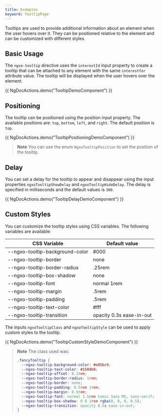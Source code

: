```yaml
---
title: Examples
keyword: TooltipPage
---
```


Tooltips are used to provide additional information about an element when the user hovers over it. They can be positioned relative to the element and can be customized with different styles.

## Basic Usage

The `ngxo-tooltip` directive uses the `interestId` input property to create a tooltip that can be attached to any element with the same `interestfor` attribute value. The tooltip will be displayed when the user hovers over the element.

{{ NgDocActions.demo("TooltipDemoComponent") }}

## Positioning

The tooltip can be positioned using the position input property. The available positions are: `top`, `bottom`, `left`, and `right`. The default position is `top`.

{{ NgDocActions.demo("TooltipPositioningDemoComponent") }}

> **Note**
> You can use the enum `NgxoTooltipPosition` to set the position of the tooltip.

## Delay

You can set a delay for the tooltip to appear and disappear using the input properties `ngxoTooltipShowDelay` and `ngxoTooltipHideDelay`. The delay is specified in milliseconds and the default values is `300`.

{{ NgDocActions.demo("TooltipDelayDemoComponent") }}

## Custom Styles

You can customize the tooltip styles using CSS variables. The following variables are available:

| CSS Variable                    | Default value            |
| ------------------------------- | ------------------------ |
| --ngxo-tooltip-background-color | #000                     |
| --ngxo-tooltip-border           | none                     |
| --ngxo-tooltip-border-radius    | .25rem                   |
| --ngxo-tooltip-box-shadow       | none                     |
| --ngxo-tooltip-font             | normal 1rem              |
| --ngxo-tooltip-margin           | .5rem                    |
| --ngxo-tooltip-padding          | .5rem                    |
| --ngxo-tooltip-text-color       | #fff                     |
| --ngxo-tooltip-transition       | opacity 0.3s ease-in-out |

The inputs `ngxoTooltipClass` and `ngxoTooltipStyle` can be used to apply custom styles to the tooltip.

{{ NgDocActions.demo("TooltipCustomStyleDemoComponent") }}

> **Note**
> The class used was:
>
> ```css
> .fancyTooltip {
>   --ngxo-tooltip-background-color: #e85bc9;
>   --ngxo-tooltip-text-color: #150db0;
>   --ngxo-tooltip-offset: 0.1rem;
>   --ngxo-tooltip-border-radius: 1rem;
>   --ngxo-tooltip-border: none;
>   --ngxo-tooltip-padding: 0.5rem 1rem;
>   --ngxo-tooltip-margin: 0.5rem;
>   --ngxo-tooltip-font: normal 1.5rem Comic Sans MS, sans-serif;
>   --ngxo-tooltip-box-shadow: 0 0 1rem rgba(0, 0, 0, 0.5);
>   --ngxo-tooltip-transition: opacity 0.5s ease-in-out;
> }
> ```

